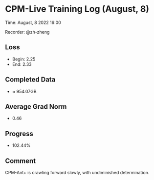 
# CPM-Live Training Log (August, 8)

Time: August, 8 2022 16:00

Recorder: @zh-zheng

## Loss
- Begin: 2.25
- End: 2.33
	
## Completed Data
- $\approx$ 954.07GB

## Average Grad Norm
- 0.46

## Progress
- 102.44%

## Comment

CPM-Ant+ is crawling forward slowly, with undiminished determination.
